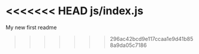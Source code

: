 <<<<<<< HEAD
js/index.js
=======
My new first readme
>>>>>>> 296ac42bcd9e117ccaa1e9d41b858a9da05c7186
